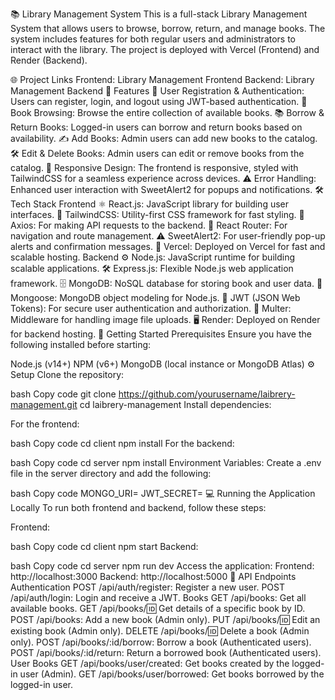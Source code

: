📚 Library Management System
This is a full-stack Library Management System that allows users to browse, borrow, return, and manage books. The system includes features for both regular users and administrators to interact with the library. The project is deployed with Vercel (Frontend) and Render (Backend).

🌐 Project Links
Frontend: Library Management Frontend
Backend: Library Management Backend
🎯 Features
🔑 User Registration & Authentication: Users can register, login, and logout using JWT-based authentication.
📖 Book Browsing: Browse the entire collection of available books.
📚 Borrow & Return Books: Logged-in users can borrow and return books based on availability.
✍️ Add Books: Admin users can add new books to the catalog.
🛠 Edit & Delete Books: Admin users can edit or remove books from the catalog.
📱 Responsive Design: The frontend is responsive, styled with TailwindCSS for a seamless experience across devices.
⚠️ Error Handling: Enhanced user interaction with SweetAlert2 for popups and notifications.
🛠 Tech Stack
Frontend
⚛️ React.js: JavaScript library for building user interfaces.
🎨 TailwindCSS: Utility-first CSS framework for fast styling.
📡 Axios: For making API requests to the backend.
🔗 React Router: For navigation and route management.
⚠️ SweetAlert2: For user-friendly pop-up alerts and confirmation messages.
🚀 Vercel: Deployed on Vercel for fast and scalable hosting.
Backend
⚙️ Node.js: JavaScript runtime for building scalable applications.
🛠 Express.js: Flexible Node.js web application framework.
🗄 MongoDB: NoSQL database for storing book and user data.
🌱 Mongoose: MongoDB object modeling for Node.js.
🔑 JWT (JSON Web Tokens): For secure user authentication and authorization.
📁 Multer: Middleware for handling image file uploads.
🖥 Render: Deployed on Render for backend hosting.
🚀 Getting Started
Prerequisites
Ensure you have the following installed before starting:

Node.js (v14+)
NPM (v6+)
MongoDB (local instance or MongoDB Atlas)
⚙️ Setup
Clone the repository:

bash
Copy code
git clone https://github.com/yourusername/laibrery-management.git
cd laibrery-management
Install dependencies:

For the frontend:

bash
Copy code
cd client
npm install
For the backend:

bash
Copy code
cd server
npm install
Environment Variables:
Create a .env file in the server directory and add the following:

bash
Copy code
MONGO_URI=<your-mongodb-uri>
JWT_SECRET=<your-jwt-secret>
💻 Running the Application Locally
To run both frontend and backend, follow these steps:

Frontend:

bash
Copy code
cd client
npm start
Backend:

bash
Copy code
cd server
npm run dev
Access the application:
Frontend: http://localhost:3000
Backend: http://localhost:5000
📑 API Endpoints
Authentication
POST /api/auth/register: Register a new user.
POST /api/auth/login: Login and receive a JWT.
Books
GET /api/books: Get all available books.
GET /api/books/:id: Get details of a specific book by ID.
POST /api/books: Add a new book (Admin only).
PUT /api/books/:id: Edit an existing book (Admin only).
DELETE /api/books/:id: Delete a book (Admin only).
POST /api/books/:id/borrow: Borrow a book (Authenticated users).
POST /api/books/:id/return: Return a borrowed book (Authenticated users).
User Books
GET /api/books/user/created: Get books created by the logged-in user (Admin).
GET /api/books/user/borrowed: Get books borrowed by the logged-in user.

